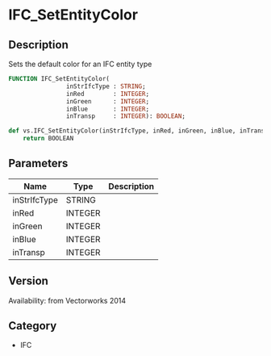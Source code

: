 # IFC_SetEntityColor

## Description
Sets the default color for an IFC entity type

```pascal
FUNCTION IFC_SetEntityColor(
				inStrIfcType : STRING;
				inRed        : INTEGER;
				inGreen      : INTEGER;
				inBlue       : INTEGER;
				inTransp     : INTEGER): BOOLEAN;
```

```python
def vs.IFC_SetEntityColor(inStrIfcType, inRed, inGreen, inBlue, inTransp):
    return BOOLEAN
```

## Parameters
|Name|Type|Description|
|---|---|---|
|inStrIfcType|STRING|   |
|inRed|INTEGER|   |
|inGreen|INTEGER|   |
|inBlue|INTEGER|   |
|inTransp|INTEGER|   |

## Version
Availability: from Vectorworks 2014

## Category
* IFC

